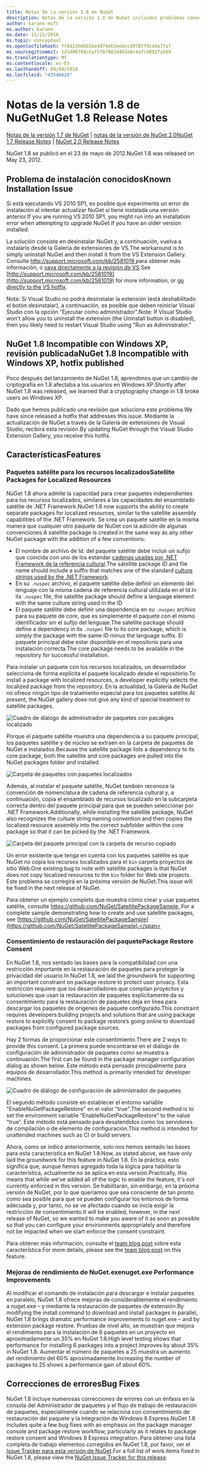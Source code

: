 ```yaml
---
title: Notas de la versión 1.8 de NuGet
description: Notas de la versión 1.8 de NuGet incluidos problemas conocidos, correcciones de errores, características agregadas y dcr.
author: karann-msft
ms.author: karann
ms.date: 11/11/2016
ms.topic: conceptual
ms.openlocfilehash: ff6d12606b1bed479e63eebccd978ff9cd4a7faf
ms.sourcegitcommit: 1d1406764c6af5fb7801d462e0c4afc9092fa569
ms.translationtype: MT
ms.contentlocale: es-ES
ms.lasthandoff: 09/04/2018
ms.locfileid: "43546626"
---
```

# <a name="nuget-18-release-notes"></a><span data-ttu-id="1d48b-103">Notas de la versión 1.8 de NuGet</span><span class="sxs-lookup"><span data-stu-id="1d48b-103">NuGet 1.8 Release Notes</span></span>

<span data-ttu-id="1d48b-104">[Notas de la versión 1.7 de NuGet](../release-notes/nuget-1.7.md) | [notas de la versión de NuGet 2.0](../release-notes/nuget-2.0.md)</span><span class="sxs-lookup"><span data-stu-id="1d48b-104">[NuGet 1.7 Release Notes](../release-notes/nuget-1.7.md) | [NuGet 2.0 Release Notes](../release-notes/nuget-2.0.md)</span></span>

<span data-ttu-id="1d48b-105">NuGet 1.8 se publicó en el 23 de mayo de 2012.</span><span class="sxs-lookup"><span data-stu-id="1d48b-105">NuGet 1.8 was released on May 23, 2012.</span></span>

## <a name="known-installation-issue"></a><span data-ttu-id="1d48b-106">Problema de instalación conocidos</span><span class="sxs-lookup"><span data-stu-id="1d48b-106">Known Installation Issue</span></span>
<span data-ttu-id="1d48b-107">Si está ejecutando VS 2010 SP1, es posible que experimenta un error de instalación al intentar actualizar NuGet si tiene instalada una versión anterior.</span><span class="sxs-lookup"><span data-stu-id="1d48b-107">If you are running VS 2010 SP1, you might run into an installation error when attempting to upgrade NuGet if you have an older version installed.</span></span>

<span data-ttu-id="1d48b-108">La solución consiste en desinstalar NuGet y, a continuación, vuelva a instalarlo desde la Galería de extensiones de VS.</span><span class="sxs-lookup"><span data-stu-id="1d48b-108">The workaround is to simply uninstall NuGet and then install it from the VS Extension Gallery.</span></span>  <span data-ttu-id="1d48b-109">Consulte [ http://support.microsoft.com/kb/2581019 ](http://support.microsoft.com/kb/2581019) para obtener más información, o [vaya directamente a la revisión de VS](http://bit.ly/vsixcertfix).</span><span class="sxs-lookup"><span data-stu-id="1d48b-109">See [http://support.microsoft.com/kb/2581019](http://support.microsoft.com/kb/2581019) for more information, or [go directly to the VS hotfix](http://bit.ly/vsixcertfix).</span></span>

<span data-ttu-id="1d48b-110">Nota: Si Visual Studio no podrá desinstalar la extensión (está deshabilitado el botón desinstalar), a continuación, es posible que deben reiniciar Visual Studio con la opción "Ejecutar como administrador".</span><span class="sxs-lookup"><span data-stu-id="1d48b-110">Note: If Visual Studio won't allow you to uninstall the extension (the Uninstall button is disabled), then you likely need to restart Visual Studio using "Run as Administrator."</span></span>

## <a name="nuget-18-incompatible-with-windows-xp-hotfix-published"></a><span data-ttu-id="1d48b-111">NuGet 1.8 Incompatible con Windows XP, revisión publicada</span><span class="sxs-lookup"><span data-stu-id="1d48b-111">NuGet 1.8 Incompatible with Windows XP, hotfix published</span></span>

<span data-ttu-id="1d48b-112">Poco después del lanzamiento de NuGet 1.8, aprendimos que un cambio de criptografía en 1.8 afectaba a los usuarios en Windows XP.</span><span class="sxs-lookup"><span data-stu-id="1d48b-112">Shortly after NuGet 1.8 was released, we learned that a cryptography change in 1.8 broke users on Windows XP.</span></span>

<span data-ttu-id="1d48b-113">Dado que hemos publicado una revisión que soluciona este problema.</span><span class="sxs-lookup"><span data-stu-id="1d48b-113">We have since released a hotfix that addresses this issue.</span></span>  <span data-ttu-id="1d48b-114">Mediante la actualización de NuGet a través de la Galería de extensiones de Visual Studio, recibirá esta revisión.</span><span class="sxs-lookup"><span data-stu-id="1d48b-114">By updating NuGet through the Visual Studio Extension Gallery, you receive this hotfix.</span></span>

## <a name="features"></a><span data-ttu-id="1d48b-115">Características</span><span class="sxs-lookup"><span data-stu-id="1d48b-115">Features</span></span>

### <a name="satellite-packages-for-localized-resources"></a><span data-ttu-id="1d48b-116">Paquetes satélite para los recursos localizados</span><span class="sxs-lookup"><span data-stu-id="1d48b-116">Satellite Packages for Localized Resources</span></span>
<span data-ttu-id="1d48b-117">NuGet 1.8 ahora admite la capacidad para crear paquetes independientes para los recursos localizados, similares a las capacidades del ensamblado satélite de .NET Framework.</span><span class="sxs-lookup"><span data-stu-id="1d48b-117">NuGet 1.8 now supports the ability to create separate packages for localized resources, similar to the satellite assembly capabilities of the .NET Framework.</span></span>  <span data-ttu-id="1d48b-118">Se crea un paquete satélite en la misma manera que cualquier otro paquete de NuGet con la adición de algunas convenciones:</span><span class="sxs-lookup"><span data-stu-id="1d48b-118">A satellite package is created in the same way as any other NuGet package with the addition of a few conventions:</span></span>

* <span data-ttu-id="1d48b-119">El nombre de archivo de Id. del paquete satélite debe incluir un sufijo que coincida con uno de los estándar [cadenas usadas por .NET Framework de la referencia cultural](http://msdn.microsoft.com/goglobal/bb896001.aspx).</span><span class="sxs-lookup"><span data-stu-id="1d48b-119">The satellite package ID and file name should include a suffix that matches one of the standard [culture strings used by the .NET Framework](http://msdn.microsoft.com/goglobal/bb896001.aspx).</span></span>
* <span data-ttu-id="1d48b-120">En su `.nuspec` archivo, el paquete satélite debe definir un elemento del lenguaje con la misma cadena de referencia cultural utilizada en el Id.</span><span class="sxs-lookup"><span data-stu-id="1d48b-120">In its `.nuspec` file, the satellite package should define a language element with the same culture string used in the ID</span></span>
* <span data-ttu-id="1d48b-121">El paquete satélite debe definir una dependencia en su `.nuspec` archivo para su paquete de core, que es simplemente el paquete con el mismo identificador sin el sufijo del lenguaje.</span><span class="sxs-lookup"><span data-stu-id="1d48b-121">The satellite package should define a dependency in its `.nuspec` file to its core package, which is simply the package with the same ID minus the language suffix.</span></span>  <span data-ttu-id="1d48b-122">El paquete principal debe estar disponible en el repositorio para una instalación correcta.</span><span class="sxs-lookup"><span data-stu-id="1d48b-122">The core package needs to be available in the repository for successful installation.</span></span>

<span data-ttu-id="1d48b-123">Para instalar un paquete con los recursos localizados, un desarrollador selecciona de forma explícita el paquete localizado desde el repositorio.</span><span class="sxs-lookup"><span data-stu-id="1d48b-123">To install a package with localized resources, a developer explicitly selects the localized package from the repository.</span></span> <span data-ttu-id="1d48b-124">En la actualidad, la Galería de NuGet no ofrece ningún tipo de tratamiento especial para los paquetes satélite.</span><span class="sxs-lookup"><span data-stu-id="1d48b-124">At present, the NuGet gallery does not give any kind of special treatment to satellite packages.</span></span>

![Cuadro de diálogo de administrador de paquetes con pacakges localizado](./media/dlg-w-loc-packs.png)

<span data-ttu-id="1d48b-126">Porque el paquete satélite muestra una dependencia a su paquete principal, los paquetes satélite y de núcleo se extraen en la carpeta de paquetes de NuGet e instalados.</span><span class="sxs-lookup"><span data-stu-id="1d48b-126">Because the satellite package lists a dependency to its core package, both the satellite and core packages are pulled into the NuGet packages folder and installed.</span></span>

![Carpeta de paquetes con paquetes localizados](./media/fldr-loc-packs.png)

<span data-ttu-id="1d48b-128">Además, al instalar el paquete satélite, NuGet también reconoce la convención de nomenclatura de cadena de referencia cultural y, a continuación, copia el ensamblado de recursos localizado en la subcarpeta correcta dentro del paquete principal para que se pueden seleccionar por .NET Framework.</span><span class="sxs-lookup"><span data-stu-id="1d48b-128">Additionally, while installing the satellite package, NuGet also recognizes the culture string naming convention and then copies the localized resource assembly into the correct subfolder within the core package so that it can be picked by the .NET Framework.</span></span>

![Carpeta del paquete principal con la carpeta de recurso copiado](./media/fldr-copied-loc.png)

<span data-ttu-id="1d48b-130">Un error existente que tenga en cuenta con los paquetes satélite es que NuGet no copia los recursos localizados para el `bin` carpeta proyectos de sitio Web.</span><span class="sxs-lookup"><span data-stu-id="1d48b-130">One existing bug to note with satellite packages is that NuGet does not copy localized resources to the `bin` folder for Web site projects.</span></span>  <span data-ttu-id="1d48b-131">Este problema se corregirá en la próxima versión de NuGet.</span><span class="sxs-lookup"><span data-stu-id="1d48b-131">This issue will be fixed in the next release of NuGet.</span></span>

<span data-ttu-id="1d48b-132">Para obtener un ejemplo completo que muestra cómo crear y usar paquetes satélite, consulte [ https://github.com/NuGet/SatellitePackageSample ](https://github.com/NuGet/SatellitePackageSample).</span><span class="sxs-lookup"><span data-stu-id="1d48b-132">For a complete sample demonstrating how to create and use satellite packages, see [https://github.com/NuGet/SatellitePackageSample](https://github.com/NuGet/SatellitePackageSample).</span></span>

### <a name="package-restore-consent"></a><span data-ttu-id="1d48b-133">Consentimiento de restauración del paquete</span><span class="sxs-lookup"><span data-stu-id="1d48b-133">Package Restore Consent</span></span>
<span data-ttu-id="1d48b-134">En NuGet 1.8, nos sentado las bases para la compatibilidad con una restricción importante en la restauración de paquetes para proteger la privacidad del usuario.</span><span class="sxs-lookup"><span data-stu-id="1d48b-134">In NuGet 1.8, we laid the groundwork for supporting an important constraint on package restore to protect user privacy.</span></span> <span data-ttu-id="1d48b-135">Esta restricción requiere que los desarrolladores que compilan proyectos y soluciones que usan la restauración de paquetes explícitamente da su consentimiento para la restauración de paquetes deja en línea para descargar los paquetes de orígenes de paquete configurado.</span><span class="sxs-lookup"><span data-stu-id="1d48b-135">This constraint requires developers building projects and solutions that are using package restore to explicitly consent to package restore’s going online to download packages from configured package sources.</span></span>

<span data-ttu-id="1d48b-136">Hay 2 formas de proporcionar este consentimiento.</span><span class="sxs-lookup"><span data-stu-id="1d48b-136">There are 2 ways to provide this consent.</span></span> <span data-ttu-id="1d48b-137">La primera puede encontrarse en el diálogo de configuración de administrador de paquetes como se muestra a continuación.</span><span class="sxs-lookup"><span data-stu-id="1d48b-137">The first can be found in the package manager configuration dialog as shown below.</span></span>  <span data-ttu-id="1d48b-138">Este método está pensado principalmente para equipos de desarrollador.</span><span class="sxs-lookup"><span data-stu-id="1d48b-138">This method is primarily intended for developer machines.</span></span>

![Cuadro de diálogo de configuración de administrador de paquetes](./media/pr-consent-configdlg.png)

<span data-ttu-id="1d48b-140">El segundo método consiste en establecer el entorno variable "EnableNuGetPackageRestore" en el valor "true".</span><span class="sxs-lookup"><span data-stu-id="1d48b-140">The second method is to set the environment variable “EnableNuGetPackageRestore” to the value “true”.</span></span>  <span data-ttu-id="1d48b-141">Este método está pensado para desatendidos como los servidores de compilación o de elemento de configuración.</span><span class="sxs-lookup"><span data-stu-id="1d48b-141">This method is intended for unattended machines such as CI or build servers.</span></span>

<span data-ttu-id="1d48b-142">Ahora, como se indicó anteriormente, solo nos hemos sentado las bases para esta característica en NuGet 1.8.</span><span class="sxs-lookup"><span data-stu-id="1d48b-142">Now, as stated above, we have only laid the groundwork for this feature in NuGet 1.8.</span></span>  <span data-ttu-id="1d48b-143">En la práctica, esto significa que, aunque hemos agregado toda la lógica para habilitar la característica, actualmente no se aplica en esta versión.</span><span class="sxs-lookup"><span data-stu-id="1d48b-143">Practically, this means that while we’ve added all of the logic to enable the feature, it's not currently enforced in this version.</span></span> <span data-ttu-id="1d48b-144">Se habilitarán, sin embargo, en la próxima versión de NuGet, por lo que queríamos que sea consciente de tan pronto como sea posible para que se pueden configurar los entornos de forma adecuada y, por tanto, no se ve afectado cuando se inicia exigir la restricción de consentimiento.</span><span class="sxs-lookup"><span data-stu-id="1d48b-144">It will be enabled, however, in the next release of NuGet, so we wanted to make you aware of it as soon as possible so that you can configure your environments appropriately and therefore not be impacted when we start enforce the consent constraint.</span></span>

<span data-ttu-id="1d48b-145">Para obtener más información, consulte el [team blog post](http://blog.nuget.org/20120518/package-restore-and-consent.html) sobre esta característica.</span><span class="sxs-lookup"><span data-stu-id="1d48b-145">For more details, please see the [team blog post](http://blog.nuget.org/20120518/package-restore-and-consent.html) on this feature.</span></span>

### <a name="nugetexe-performance-improvements"></a><span data-ttu-id="1d48b-146">Mejoras de rendimiento de NuGet.exe</span><span class="sxs-lookup"><span data-stu-id="1d48b-146">nuget.exe Performance Improvements</span></span>
<span data-ttu-id="1d48b-147">Al modificar el comando de instalación para descargar e instalar paquetes en paralelo, NuGet 1.8 ofrece mejoras de considerablemente el rendimiento a nuget.exe – y mediante la restauración de paquetes de extensión.</span><span class="sxs-lookup"><span data-stu-id="1d48b-147">By modifying the install command to download and install packages in parallel, NuGet 1.8 brings dramatic performance improvements to nuget.exe – and by extension package restore.</span></span>  <span data-ttu-id="1d48b-148">Pruebas de nivel alto, se muestran que mejora el rendimiento para la instalación de 6 paquetes en un proyecto en aproximadamente un 35% en NuGet 1.8.</span><span class="sxs-lookup"><span data-stu-id="1d48b-148">High level testing shows that performance for installing 6 packages into a project improves by about 35% in NuGet 1.8.</span></span>  <span data-ttu-id="1d48b-149">Aumentar el número de paquetes a 25 muestra un aumento del rendimiento del 60% aproximadamente.</span><span class="sxs-lookup"><span data-stu-id="1d48b-149">Increasing the number of packages to 25 shows a performance gain of about 60%.</span></span>

## <a name="bug-fixes"></a><span data-ttu-id="1d48b-150">Correcciones de errores</span><span class="sxs-lookup"><span data-stu-id="1d48b-150">Bug Fixes</span></span>
<span data-ttu-id="1d48b-151">NuGet 1.8 incluye numerosas correcciones de errores con un énfasis en la consola del Administrador de paquetes y el flujo de trabajo de restauración de paquetes, especialmente cuando se relaciona con consentimiento de restauración del paquete y la integración de Windows 8 Express.</span><span class="sxs-lookup"><span data-stu-id="1d48b-151">NuGet 1.8 includes quite a few bug fixes with an emphasis on the package manager console and package restore workflow, particularly as it relates to package restore consent and Windows 8 Express integration.</span></span>
<span data-ttu-id="1d48b-152">Para obtener una lista completa de trabajo elementos corregidos en NuGet 1.8, por favor, ver el [Issue Tracker para esta versión de NuGet](http://nuget.codeplex.com/workitem/list/advanced?keyword=&status=Closed&type=All&priority=All&release=NuGet%201.8&assignedTo=All&component=All&sortField=Votes&sortDirection=Descending&page=0).</span><span class="sxs-lookup"><span data-stu-id="1d48b-152">For a full list of work items fixed in NuGet 1.8, please view the [NuGet Issue Tracker for this release](http://nuget.codeplex.com/workitem/list/advanced?keyword=&status=Closed&type=All&priority=All&release=NuGet%201.8&assignedTo=All&component=All&sortField=Votes&sortDirection=Descending&page=0).</span></span>
